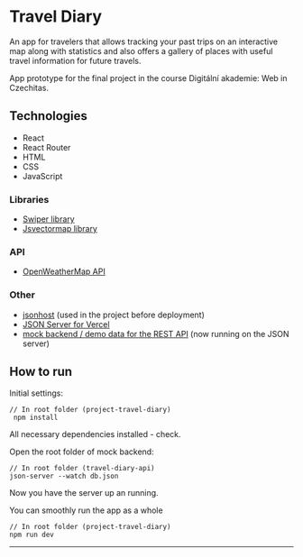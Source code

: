 # Travel Diary

An app for travelers that allows tracking your past trips on an interactive map along with statistics and also offers a gallery of places with useful travel information for future travels.

App prototype for the final project in the course Digitální akademie: Web in Czechitas.


## Technologies
+ React
+ React Router
+ HTML
+ CSS
+ JavaScript
### Libraries
  + [Swiper library](https://swiperjs.com/)
  + [Jsvectormap library](https://jvm-docs.vercel.app/)
### API
  + [OpenWeatherMap API](https://openweathermap.org/)
### Other
  + [jsonhost](https://github.com/podlomar/jsonhost) (used in the project before deployment)
  + [JSON Server for Vercel](https://github.com/kitloong/json-server-vercel)
+ [mock backend / demo data for the REST API](#https://github.com/annasve/travel-diary-api) (now running on the JSON server)


## How to run
Initial settings:

    // In root folder (project-travel-diary)
     npm install
 All necessary dependencies installed - check.  

Open the root folder of mock backend:

    // In root folder (travel-diary-api)
    json-server --watch db.json

Now you have the server up an running.

You can smoothly run the app as a whole

    // In root folder (project-travel-diary)
    npm run dev


---
